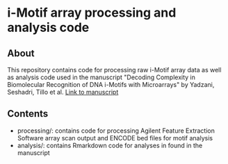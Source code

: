 # i-Motif array processing and analysis code

## About

This repository contains code for processing raw i-Motif array data as well as analysis code used in the manuscript "Decoding Complexity in Biomolecular Recognition of DNA i-Motifs with Microarrays" by Yadzani, Seshadri, Tillo et al. [Link to manuscript](https://doi.org/10.1093/nar/gkad981)

## Contents

-   processing/: contains code for processing Agilent Feature Extraction Software array scan output and ENCODE bed files for motif analysis
-   analysis/: contains Rmarkdown code for analyses in found in the manuscript
